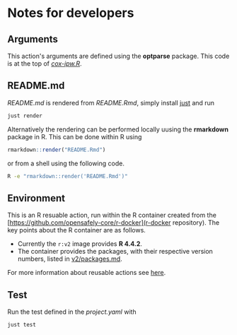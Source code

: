 # Notes for developers

## Arguments

This action's arguments are defined using the **optparse** package. This code is at the top of [_cox-ipw.R_](analysis/cox-ipw.R).

## README.md

_README.md_ is rendered from _README.Rmd_, simply install [just](https://just.systems/man/en/) and run

```bash
just render
```

Alternatively the rendering can be performed locally uusing the **rmarkdown** package in R. This can be done within R using

```r
rmarkdown::render("README.Rmd")
```

or from a shell using the following code.

```bash
R -e "rmarkdown::render('README.Rmd')"
```

## Environment

This is an R resuable action, run within the R container created from the [https://github.com/opensafely-core/r-docker](r-docker repository). The key points about the R container are as follows.

* Currently the `r:v2` image provides **R 4.4.2**.
* The container provides the packages, with their respective version numbers, listed in [v2/packages.md](https://github.com/opensafely-core/r-docker/blob/main/v2/packages.md).

For more information about reusable actions see [here](https://docs.opensafely.org/actions-reusable/).

## Test

Run the test defined in the _project.yaml_ with

```bash
just test
```
